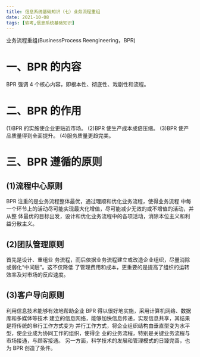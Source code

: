 ```yaml
---
title: 信息系统基础知识（七）业务流程重组
date: 2021-10-08
tags: [软考,信息系统基础知识]
---
```



业务流程重组(BusinessProcess Reengineering，BPR)

# 一、BPR 的内容
BPR 强调 4 个核心内容，即根本性、彻底性、戏剧性和流程。

# 二、BPR 的作用
(1)BPR 的实施使企业更贴近市场。
(2)BPR 使生产成本成倍压缩。
(3)BPR 使产品质量得到全面提升。
(4)服务质量更趋完美。

# 三、BPR 遵循的原则
## (1)流程中心原则
BPR 注重的是业务流程整体最优，通过理顺和优化业务流程，使得业务流程 中每一个环节上的活动尽可能实现最大化增值，尽可能减少无效的或不增值的活动，并从整 体最优的目标出发，设计和优化业务流程中的各项活动，消除本位主义和利益分散主义。
## (2)团队管理原则
首先是设计、重组业 务流程，而后依据业务流程建立或改造企业组织，尽量消除或弱化“中间层”。这不仅降低 了管理费用和成本，更重要的是提高了组织的运转效率及对市场的反应速度。
## (3)客户导向原则
利用信息技术能够有效地帮助企业 BPR 得以很好地实施，采用计算机网络、数据库和多媒体等技术 建立的信息网络，能够加快信息传递，实现信息共享，其结果是将传统的串行工作方式变为 并行工作方式，将企业组织结构由垂直型变为水平型，使企业成为协同工作的组织，使得企 业的业务流程，特别是关键业务流程与市场接通，与顾客接通。
另一方面，科学技术的发展和管理模式的日臻完善，也为 BPR 创造了条件。